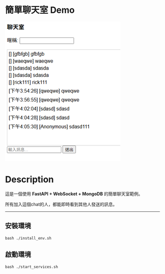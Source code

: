 # 簡單聊天室 Demo
![示範圖片](assets/demo.png)

# Description

這是一個使用 **FastAPI + WebSocket + MongoDB** 的簡單聊天室範例。

所有加入這個chat的人，都能即時看到其他人發送的訊息。

---

## 安裝環境

```
bash ./install_env.sh
```

## 啟動環境

```
bash ./start_services.sh
```

